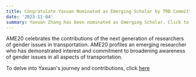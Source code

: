 ```yaml
---
title: Congratulate Yaxuan Nominated as Emerging Scholar by TRB Committee (AME20)!
date: '2023-11-04'
summary: Yaxuan Zhang has been nominated as Emerging Scholar. Click to read her interview.
---
```


AME20 celebrates the contributions of the next generation of researchers of gender issues in transportation. AME20 profiles an emerging researcher who has demonstrated interest and commitment to broadening awareness of gender issues in all aspects of transportation. 

To delve into Yaxuan's journey and contributions, click [here](https://womenandgender.wixsite.com/ame20/yaxuan)


